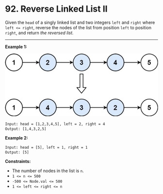 # 92. Reverse Linked List II

Given the `head` of a singly linked list and two integers `left` and `right` where `left <= right`, 
reverse the nodes of the list from position `left` to position `right`, and return *the reversed list.*

 
---
**Example 1:**

![image](https://github.com/kevin-the-engi/leetcode-solutions/blob/master/solutions/reverse-linked-list-ii/examples/rev2ex2.jpeg)
```
Input: head = [1,2,3,4,5], left = 2, right = 4
Output: [1,4,3,2,5]
```

**Example 2:**

```
Input: head = [5], left = 1, right = 1
Output: [5]
```

**Constraints:**

* The number of nodes in the list is `n`.
* `1 <= n <= 500`
* `-500 <= Node.val <= 500`
* `1 <= left <= right <= n`
